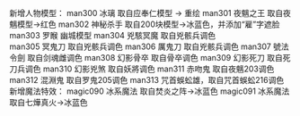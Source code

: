 新增人物模型：
man300  冰璃			取自应奉仁模型 -> 重绘
man301  夜魑之王  取自夜魑模型->红色
man302  神秘杀手  取自200块模型->冰蓝色，并添加“雇”字遮脸
man303  罗睺			幽城模型
man304  兇駭冥魔	取自兇骸兵调色		
man305  冥鬼刀		取自兇骸兵调色	
man306  厲鬼刀		取自兇骸兵调色
man307  號法令劍	取自剑魂雌调色
man308	幻影骨卒	取自骨卒调色
man309	幻影死刀	取自死刀兵调色
man310	幻影兇煞	取自妖將调色
man311  赤吻鬼    取自夜魑203调色
man312	混淵鬼		取自罗鬼205调色
man313	咒首蜈蚣雄，取自咒首蜈蚣216调色
新增魔法特效：
magic090  冰系魔法  取自焚炎之阵->冰蓝色
magic091  冰系魔法  取自七燁真火->冰蓝色
